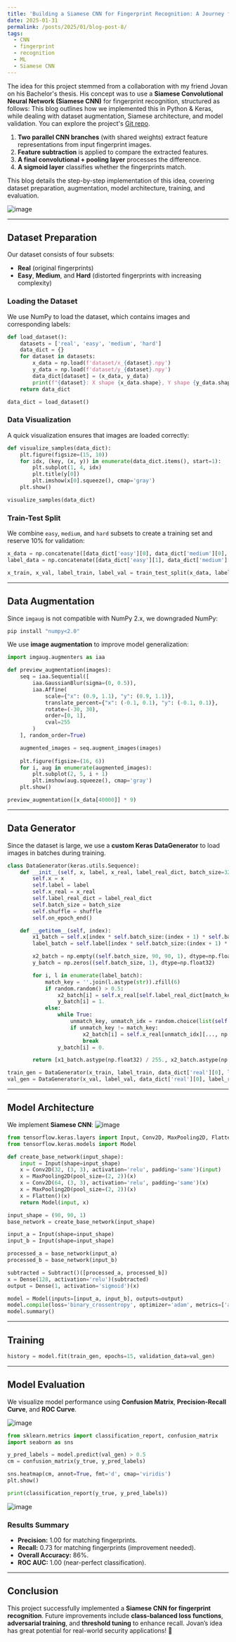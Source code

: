 ```yaml
---
title: 'Building a Siamese CNN for Fingerprint Recognition: A Journey from Concept to Implementation'
date: 2025-01-31
permalink: /posts/2025/01/blog-post-8/
tags:
  - CNN
  - fingerprint
  - recognition
  - ML
  - Siamese CNN
---
```


The idea for this project stemmed from a collaboration with my friend Jovan on his Bachelor's thesis. His concept was to use a **Siamese Convolutional Neural Network (Siamese CNN)** for fingerprint recognition, structured as follows:
This blog outlines how we implemented this in Python & Keras, while dealing with dataset augmentation, Siamese architecture, and model validation. You can explore the project's [Git repo](https://github.com/realivanivani/fingerprint-recognition).

1. **Two parallel CNN branches** (with shared weights) extract feature representations from input fingerprint images.
2. **Feature subtraction** is applied to compare the extracted features.
3. **A final convolutional + pooling layer** processes the difference.
4. **A sigmoid layer** classifies whether the fingerprints match.

This blog details the step-by-step implementation of this idea, covering dataset preparation, augmentation, model architecture, training, and evaluation.

![image](https://github.com/user-attachments/assets/3abe2533-a104-471a-88cb-dea369745831)

---

## **Dataset Preparation**

Our dataset consists of four subsets:

* **Real** (original fingerprints)
* **Easy**, **Medium**, and **Hard** (distorted fingerprints with increasing complexity)

### **Loading the Dataset**

We use NumPy to load the dataset, which contains images and corresponding labels:

```python
def load_dataset():
    datasets = ['real', 'easy', 'medium', 'hard']
    data_dict = {}
    for dataset in datasets:
        x_data = np.load(f'dataset/x_{dataset}.npy')
        y_data = np.load(f'dataset/y_{dataset}.npy')
        data_dict[dataset] = (x_data, y_data)
        print(f"{dataset}: X shape {x_data.shape}, Y shape {y_data.shape}")
    return data_dict

data_dict = load_dataset()
```

### **Data Visualization**

A quick visualization ensures that images are loaded correctly:

```python
def visualize_samples(data_dict):
    plt.figure(figsize=(15, 10))
    for idx, (key, (x, y)) in enumerate(data_dict.items(), start=1):
        plt.subplot(1, 4, idx)
        plt.title(y[0])
        plt.imshow(x[0].squeeze(), cmap='gray')
    plt.show()

visualize_samples(data_dict)
```

### **Train-Test Split**

We combine `easy`, `medium`, and `hard` subsets to create a training set and reserve 10% for validation:

```python
x_data = np.concatenate([data_dict['easy'][0], data_dict['medium'][0], data_dict['hard'][0]], axis=0)
label_data = np.concatenate([data_dict['easy'][1], data_dict['medium'][1], data_dict['hard'][1]], axis=0)

x_train, x_val, label_train, label_val = train_test_split(x_data, label_data, test_size=0.1)
```

---

## **Data Augmentation**

Since `imgaug` is not compatible with NumPy 2.x, we downgraded NumPy:

```bash
pip install "numpy<2.0"
```

We use **image augmentation** to improve model generalization:

```python
import imgaug.augmenters as iaa

def preview_augmentation(images):
    seq = iaa.Sequential([
        iaa.GaussianBlur(sigma=(0, 0.5)),
        iaa.Affine(
            scale={"x": (0.9, 1.1), "y": (0.9, 1.1)},
            translate_percent={"x": (-0.1, 0.1), "y": (-0.1, 0.1)},
            rotate=(-30, 30),
            order=[0, 1],
            cval=255
        )
    ], random_order=True)

    augmented_images = seq.augment_images(images)
    
    plt.figure(figsize=(16, 6))
    for i, aug in enumerate(augmented_images):
        plt.subplot(2, 5, i + 1)
        plt.imshow(aug.squeeze(), cmap='gray')
    plt.show()

preview_augmentation([x_data[40000]] * 9)
```

---

## **Data Generator**

Since the dataset is large, we use a **custom Keras DataGenerator** to load images in batches during training.

```python
class DataGenerator(keras.utils.Sequence):
    def __init__(self, x, label, x_real, label_real_dict, batch_size=32, shuffle=True):
        self.x = x
        self.label = label
        self.x_real = x_real
        self.label_real_dict = label_real_dict
        self.batch_size = batch_size
        self.shuffle = shuffle
        self.on_epoch_end()

    def __getitem__(self, index):
        x1_batch = self.x[index * self.batch_size:(index + 1) * self.batch_size]
        label_batch = self.label[index * self.batch_size:(index + 1) * self.batch_size]

        x2_batch = np.empty((self.batch_size, 90, 90, 1), dtype=np.float32)
        y_batch = np.zeros((self.batch_size, 1), dtype=np.float32)

        for i, l in enumerate(label_batch):
            match_key = ''.join(l.astype(str)).zfill(6)
            if random.random() > 0.5:
                x2_batch[i] = self.x_real[self.label_real_dict[match_key]][..., np.newaxis]
                y_batch[i] = 1.
            else:
                while True:
                    unmatch_key, unmatch_idx = random.choice(list(self.label_real_dict.items()))
                    if unmatch_key != match_key:
                        x2_batch[i] = self.x_real[unmatch_idx][..., np.newaxis]
                        break
                y_batch[i] = 0.

        return [x1_batch.astype(np.float32) / 255., x2_batch.astype(np.float32) / 255.], y_batch

train_gen = DataGenerator(x_train, label_train, data_dict['real'][0], label_real_dict, shuffle=True)
val_gen = DataGenerator(x_val, label_val, data_dict['real'][0], label_real_dict, shuffle=False)
```

---

## **Model Architecture**

We implement **Siamese CNN**:
![image](https://github.com/user-attachments/assets/88834915-4b61-4e11-b767-08054ed02abc)

```python
from tensorflow.keras.layers import Input, Conv2D, MaxPooling2D, Flatten, Dense, Dropout, Subtract
from tensorflow.keras.models import Model

def create_base_network(input_shape):
    input = Input(shape=input_shape)
    x = Conv2D(32, (3, 3), activation='relu', padding='same')(input)
    x = MaxPooling2D(pool_size=(2, 2))(x)
    x = Conv2D(64, (3, 3), activation='relu', padding='same')(x)
    x = MaxPooling2D(pool_size=(2, 2))(x)
    x = Flatten()(x)
    return Model(input, x)

input_shape = (90, 90, 1)
base_network = create_base_network(input_shape)

input_a = Input(shape=input_shape)
input_b = Input(shape=input_shape)

processed_a = base_network(input_a)
processed_b = base_network(input_b)

subtracted = Subtract()([processed_a, processed_b])
x = Dense(128, activation='relu')(subtracted)
output = Dense(1, activation='sigmoid')(x)

model = Model(inputs=[input_a, input_b], outputs=output)
model.compile(loss='binary_crossentropy', optimizer='adam', metrics=['accuracy'])
model.summary()
```

---

## **Training**

```python
history = model.fit(train_gen, epochs=15, validation_data=val_gen)
```

---

## **Model Evaluation**

We visualize model performance using **Confusion Matrix**, **Precision-Recall Curve**, and **ROC Curve**.

![image](https://github.com/user-attachments/assets/90aeea1b-0aea-4506-b037-261aeeebc1e6)

```python
from sklearn.metrics import classification_report, confusion_matrix
import seaborn as sns

y_pred_labels = model.predict(val_gen) > 0.5
cm = confusion_matrix(y_true, y_pred_labels)

sns.heatmap(cm, annot=True, fmt='d', cmap='viridis')
plt.show()

print(classification_report(y_true, y_pred_labels))
```

![image](https://github.com/user-attachments/assets/fa269629-d427-44cf-9bc4-213c7d50e5f7)

### **Results Summary**

* **Precision:** 1.00 for matching fingerprints.
* **Recall:** 0.73 for matching fingerprints (improvement needed).
* **Overall Accuracy:** 86%.
* **ROC AUC:** 1.00 (near-perfect classification).

---

## **Conclusion**

This project successfully implemented a **Siamese CNN for fingerprint recognition**. Future improvements include **class-balanced loss functions**, **adversarial training**, and **threshold tuning** to enhance recall. Jovan’s idea has great potential for real-world security applications! 🚀
